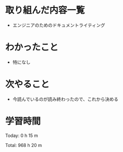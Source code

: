 # 取り組んだ内容一覧
- エンジニアのためのドキュメントライティング

# わかったこと
- 特になし

# 次やること
- 今読んでいるのが読み終わったので、これから決める

# 学習時間
Today: 0 h 15 m

Total: 968 h 20 m
